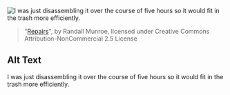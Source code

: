 ![I was just disassembling it over the course of five hours so it would fit in the trash more efficiently.](https://imgs.xkcd.com/comics/repairs.png)
> "[Repairs](https://xkcd.com/1994/)", by Randall Munroe, licensed under Creative Commons Attribution-NonCommercial 2.5 License

## Alt Text
I was just disassembling it over the course of five hours so it would fit in the trash more efficiently.

